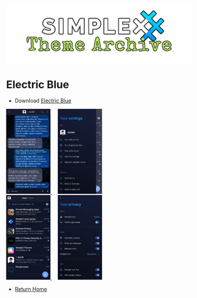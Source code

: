 ![SxC Theme Archive Banner](../resources/SxC_themeBanner.png)

# Electric Blue

* Download [Electric Blue](../themes/SxC_electricBlue.theme)

<a href="../screenshots/SxC_ElectricBlue01.jpg" target="_blank">
	<img src="../screenshots/SxC_ElectricBlue01.jpg" width="120">
</a>&nbsp;&nbsp;&nbsp;
<a href="../screenshots/SxC_ElectricBlue02.jpg" target="_blank">
	<img src="../screenshots/SxC_ElectricBlue02.jpg" width="120">
</a>
<br>
<a href="../screenshots/SxC_ElectricBlue03.jpg" target="_blank">
	<img src="../screenshots/SxC_ElectricBlue03.jpg" width="120">
</a>&nbsp;&nbsp;&nbsp;
<a href="../screenshots/SxC_ElectricBlue04.jpg" target="_blank">
	<img src="../screenshots/SxC_ElectricBlue04.jpg" width="120">
</a>

* [Return Home](../)
